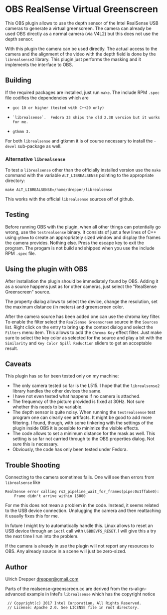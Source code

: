 OBS RealSense Virtual Greenscreen
=================================

This OBS plugin allows to use the depth sensor of the Intel RealSense USB cameras to
generate a virtual greenscreen.  The camera can already be used OBS directly as a
normal camera (via V4L2) but this does not use the depth sensor.

With this plugin the camera can be used directly.  The actual access to the camera
and the alignment of the video with the depth field is done by the `librealsense2`
library.  This plugin just performs the masking and it implements the interface to
OBS.


Building
--------

If the required packages are installed, just run `make`.  The include RPM `.spec`
file codifies the dependencies which are
-     gcc 10 or higher (tested with C++20 only)
-     `librealsense`.  Fedora 33 ships the old 2.38 version but it works for me.
-     gtkmm 3.

For both `librealsense` and gtkmm it is of course necessary to install the `-devel`
sub-package as well.


### Alternative `librealsense`

To test a `librealsense` other than the officially installed version use the
`make` command with the variable `ALT_LIBREALSENSE` pointing to the appropriate
directory:

    make ALT_LIBREALSENSE=/home/drepper/librealsense

This works with the official `librealsense` sources off of github.


Testing
-------

Before running OBS with the plugin, when all other things can potentially go wrong,
use the `testrealsense` binary.  It consists of just a few lines of C++ using
`gtkmm` to create an appropriately sized window and display the frames the camera
provides.  Nothing else.  Press the escape key to exit the program.  The progam
is not build and shipped when you use the include RPM `.spec` file.


Using the plugin with OBS
-------------------------

After installation the plugin should be immediately found by OBS.  Adding it as a source happens
just as for other cameras, just select the "RealSense Greenscreen" source.

The property dialog allows to select the device, change the resolution, set the
maximum distance (in meters) and greenscreen color.

After the camera source has been added one can use the chroma key filter.  To enable
the filter select the `RealSense Greenscreen` source in the `Sources` list.  Right
click on the entry to bring up the context dialog and select the `Filters` menu item.
This allows to add the `Chroma Key` effect filter.  Just make sure to select the
key color as selected for the source and play a bit with the `Similarity` and
`Key Color Spill Reduction` sliders to get an acceptable result.



Caveats
-------

This plugin has so far been tested only on my machine:

-    The only camera tested so far is the L515.  I hope that the `librealsense2`
     library handles the other devices the same.
-    I have not even tested what happens if no camera is attached.
-    The frequency of the picture provided is fixed at 30Hz.  Not sure
     whether this needs to be variable.
-    The depth sensor is quite noisy.  When running the `testrealsense`
     test program one can clearly see artifacts.  It might be good to
     add more filtering.  I found, though, with some tinkering with
     the settings of the plugin inside OBS it is possible to minimize
     the visible effects.
-    The code allows to set a minimum distance for the mask as well.  This
     setting is so far not carried through to the OBS properties dialog.
     Not sure this is necessary.
-    Obviously, the code has only been tested under Fedora.


Trouble Shooting
----------------

Connecting to the camera sometimes fails.  One will see then errors
from `librealsense` like

    RealSense error calling rs2_pipeline_wait_for_frames(pipe:0x1ffabe0):
        Frame didn't arrive within 15000

For me this does not mean a problem in the code.  Instead, it seems
related to the USB device connection.  Unplugging the camera and then
reattaching it usually fixes this for me.

In future I might try to automatically handle this.  Linux allows to reset
an USB device through an `ioctl` call with `USBDEVFS_RESET`.  I will give
this a try the next time I run into the problem.


If the camera is already in use the plugin will not report any resources
to OBS.  Any already source in a scene will just be zero-sized.


Author
------
Ulrich Drepper <drepper@gmail.com>

Parts of the realsense-greenscreen.cc are derived from the rs-align-advanced
example in Intel's `librealsense` which has the copyright notice

     // Copyright(c) 2017 Intel Corporation. All Rights Reserved.
     // License: Apache 2.0. See LICENSE file in root directory.
